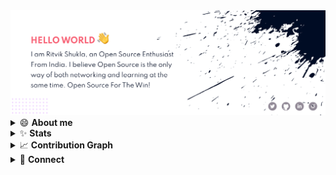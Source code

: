 <!-- Banner -->

<img src="./assets/GitHubBanner.png" alt="cover" />

<!-- About Me -->

 <details>
  <summary>😄 <strong>About me</strong></summary>
  <p>
   <ul>
    <li>
     🌱 I’m currently exploring <strong>Open-Source</strong>
     </li>
    <li>
     😄 Pronouns: <strong>He/Him</strong>
     </li>
     <li>
     ✍️  In my free time, I love to write poems and short stories.
     </li>
     <li>
     🎧 I love to hear Podcasts
     </li>
   </ul>  
</p>
</details> 

<!-- Stats  -->
 <details>
  <summary>✨ <strong>Stats</strong></summary>
  <p>
  <table>
   <tbody>
    <tr>
     <td>
       <img src="https://github-readme-stats.vercel.app/api?username=shuklaritvik06&show_icons=true&theme=dracula">
     </td>
      <td>
       <img src="http://github-readme-streak-stats.herokuapp.com?user=shuklaritvik06&theme=dracula">
     </td>    
    </tr>
   </tbody>
 </table> 
</p>
</details> 

 <details>
  <summary>📈 <strong>Contribution Graph</strong></summary>
  <p>
  <table>
   <tbody>
    <tr>
     <td>
       <img src="https://activity-graph.herokuapp.com/graph?username=shuklaritvik06&bg_color=282A36&color=FF6E96&line=FF6E96&point=FF6E96&area=true&hide_border=true">
     </td> 
    </tr>
   </tbody>
 </table> 
</p>
</details>
 <details>
  <summary>🤝 <strong>Connect</strong></summary>
  <p>
  <table>
   <tbody>
    <tr>
     <td>
       <img src="https://img.shields.io/badge/LinkedIn-0077B5?style=for-the-badge&logo=linkedin&logoColor=white"></a>
     </td> 
          <td>
       <a href="https://www.twitter.com/shuklaritvik06"><img src="https://img.shields.io/badge/Twitter-1DA1F2?style=for-the-badge&logo=twitter&logoColor=white"></a>
     </td> 
          <td>
       <a href="https://discord.gg/ATjzhfbpq4"><img src="https://img.shields.io/badge/Discord-7289DA?style=for-the-badge&logo=discord&logoColor=white"></a>
     </td> 
    </tr>
   </tbody>
 </table> 
</p>
</details> 
